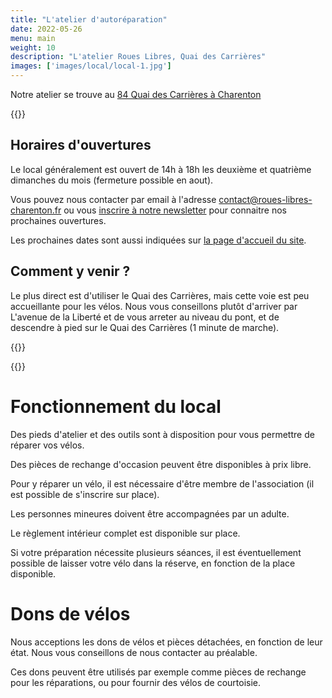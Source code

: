 ```yaml
---
title: "L'atelier d'autoréparation"
date: 2022-05-26
menu: main
weight: 10
description: "L'atelier Roues Libres, Quai des Carrières"
images: ['images/local/local-1.jpg']
---
```


Notre atelier se trouve au <a href="https://www.openstreetmap.org/?mlat=48.82092&mlon=2.40187#map=18/48.82086/2.40188" title="Roues Libres Charenton" data-address="84 Quai des Carrières">84 Quai des Carrières à Charenton</a>

{{<picture res="images/local/local-1.jpg">}}

## Horaires d'ouvertures

Le local généralement est ouvert de 14h à 18h les deuxième et quatrième dimanches du mois (fermeture possible en aout).

Vous pouvez nous contacter par email à l'adresse [contact@roues-libres-charenton.fr](mailto:contact@roues-libres-charenton.fr) ou vous [inscrire à notre newsletter](https://a1f23a19.sibforms.com/serve/MUIEAMEGWl-tiiyvQHBM_WwLIQ8YyJZuqPIyz72LqK-59Zzx5xZM91k3jceBiIO4_VJG5bip6LInie1MAL3Nuf0IYeToxf62DyBxfp25TLzGO_5twsFYJhe8jvxq3dGMXtZ7eUfIpkZv_-a535xTQJU22hYOYHEyiLnCvLLRJdrterncvXM3pCKVC9ipe9NI8hEKV_eAV88TPtAg) pour connaitre nos prochaines ouvertures.

Les prochaines dates sont aussi indiquées sur [la page d'accueil du site](/).

## Comment y venir ?

Le plus direct est d'utiliser le Quai des Carrières, mais cette voie est peu accueillante pour les vélos. Nous vous conseillons plutôt d'arriver par L'avenue de la Liberté et de vous arreter au niveau du pont, et de descendre à pied sur le Quai des Carrières (1 minute de marche).

{{<picture res="images/local/local-2.jpg">}}

{{<picture res="images/local/local-3.jpg">}}


# Fonctionnement du local

Des pieds d'atelier et des outils sont à disposition pour vous permettre de réparer vos vélos.

Des pièces de rechange d'occasion peuvent être disponibles à prix libre.

Pour y réparer un vélo, il est nécessaire d'être membre de l'association (il est possible de s'inscrire sur place).

Les personnes mineures doivent être accompagnées par un adulte.

Le règlement intérieur complet est disponible sur place.

Si votre préparation nécessite plusieurs séances, il est éventuellement possible de laisser votre vélo dans la réserve, en fonction de la place disponible.

# Dons de vélos

Nous acceptions les dons de vélos et pièces détachées, en fonction de leur état. Nous vous conseillons de nous contacter au préalable.

Ces dons peuvent être utilisés par exemple comme pièces de rechange pour les réparations, ou pour fournir des vélos de courtoisie.
